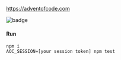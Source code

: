 https://adventofcode.com

![badge](https://github.com/francoisperron/adventofcode-2022/actions/workflows/test-on-push.yml/badge.svg)

#### Run
    npm i
    AOC_SESSION=[your session token] npm test
